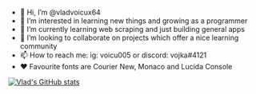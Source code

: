 - 👋 Hi, I’m @vladvoicux64
- 👀 I’m interested in learning new things and growing as a programmer
- 🌱 I’m currently learning web scraping and just building general apps
- 💞️ I’m looking to collaborate on projects which offer a nice learning community
- 📫 How to reach me: ig: voicu005 or discord: vojka#4121
- ❤️ Favourite fonts are Courier New, Monaco and Lucida Console

[![Vlad's GitHub stats](https://github-readme-stats.vercel.app/api?username=vladvoicux64)](https://github.com/anuraghazra/github-readme-stats)

<!---
vladvoicux64/vladvoicux64 is a ✨ special ✨ repository because its `README.md` (this file) appears on your GitHub profile.
You can click the Preview link to take a look at your changes.
--->
